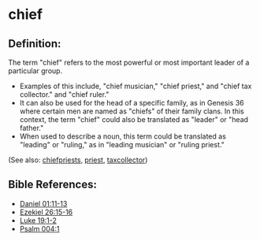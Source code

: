 # chief #

## Definition: ##

The term "chief" refers to the most powerful or most important leader of a particular group.

* Examples of this include, "chief musician," "chief priest," and "chief tax collector." and "chief ruler."
* It can also be used for the head of a specific family, as in Genesis 36 where certain men are named as "chiefs" of their family clans. In this context, the term "chief" could also be translated as "leader" or "head father."
* When used to describe a noun, this term could be translated as "leading" or "ruling," as in "leading musician" or "ruling priest."

(See also: [chiefpriests](../other/chiefpriests.md), [priest](../kt/priest.md), [taxcollector](../other/taxcollector.md))

## Bible References: ##

* [Daniel 01:11-13](https://door43.org/en/bible/notes/dan/01/11)
* [Ezekiel 26:15-16](https://door43.org/en/bible/notes/ezk/26/15)
* [Luke 19:1-2](https://door43.org/en/bible/notes/luk/19/01)
* [Psalm 004:1](https://door43.org/en/bible/notes/psa/004/001)

